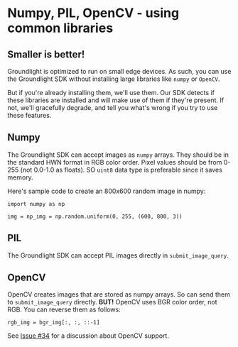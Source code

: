# Numpy, PIL, OpenCV - using common libraries

## Smaller is better!

Groundlight is optimized to run on small edge devices. As such, you can use the Groundlight SDK without
installing large libraries like `numpy` or `OpenCV`.

But if you're already installing them, we'll use them. Our SDK detects if these libraries are installed
and will make use of them if they're present. If not, we'll gracefully degrade, and tell you what's
wrong if you try to use these features.

## Numpy

The Groundlight SDK can accept images as `numpy` arrays. They should be in the standard HWN format in RGB color order.
Pixel values should be from 0-255 (not 0.0-1.0 as floats). SO `uint8` data type is preferable since it saves memory.

Here's sample code to create an 800x600 random image in numpy:

```
import numpy as np

img = np_img = np.random.uniform(0, 255, (600, 800, 3))
```

## PIL

The Groundlight SDK can accept PIL images directly in `submit_image_query`.

## OpenCV

OpenCV creates images that are stored as numpy arrays. So can send them to `submit_image_query` directly.
<b>BUT!</b> OpenCV uses BGR color order, not RGB. You can reverse them as follows:

```
rgb_img = bgr_img[:, :, ::-1]
```

See [Issue #34](https://github.com/groundlight/python-sdk/issues/34) for a discussion about OpenCV support.
